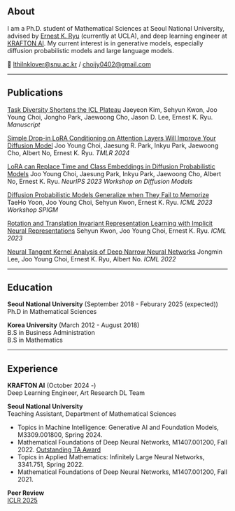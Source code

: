 ## About

I am a Ph.D. student of Mathematical Sciences at Seoul National University, advised by [Ernest K. Ryu](https://ernestryu.com) (currently at UCLA), and deep learning engineer at [KRAFTON AI](https://www.krafton.ai/ko/). My current interest is in generative models, especially diffusion probabilistic models and large language models.


:email: lthilnklover@snu.ac.kr / choijy0402@gmail.com

---

## Publications 

[Task Diversity Shortens the ICL Plateau](https://arxiv.org/abs/2410.05448)
Jaeyeon Kim, Sehyun Kwon, Joo Young Choi, Jongho Park, Jaewoong Cho, Jason D. Lee, Ernest K. Ryu. *Manuscript*

[Simple Drop-in LoRA Conditioning on Attention Layers Will Improve Your Diffusion Model](https://openreview.net/forum?id=38P40gJPrI)
Joo Young Choi, Jaesung R. Park, Inkyu Park, Jaewoong Cho, Albert No, Ernest K. Ryu. *TMLR 2024*


[LoRA can Replace Time and Class Embeddings in Diffusion Probabilistic Models](pdf/lora_diffusion.pdf)
Joo Young Choi, Jaesung Park, Inkyu Park, Jaewoong Cho, Albert No, Ernest K. Ryu. *NeurIPS 2023 Workshop on Diffusion Models*

[Diffusion Probabilistic Models Generalize when They Fail to Memorize](https://openreview.net/forum?id=shciCbSk9h)
TaeHo Yoon, Joo Young Choi, Sehyun Kwon, Ernest K. Ryu. *ICML 2023 Workshop SPIGM*

[Rotation and Translation Invariant Representation Learning with Implicit Neural Representations](http://proceedings.mlr.press/v202/kwon23a/kwon23a.pdf)
Sehyun Kwon, Joo Young Choi, Ernest K. Ryu. *ICML 2023*

[Neural Tangent Kernel Analysis of Deep Narrow Neural Networks](https://proceedings.mlr.press/v162/lee22a.html)
Jongmin Lee, Joo Young Choi, Ernest K. Ryu, Albert No. *ICML 2022*

---
## Education

**Seoul National University** (September 2018 - Feburary 2025 (expected))
<br>
Ph.D in Mathematical Sciences

**Korea University** (March 2012 - August 2018)
<br>
B.S in Business Administration
<br>
B.S in Mathematics

---

## Experience

**KRAFTON AI** (October 2024 -)
<br>
Deep Learning Engineer, Art Research DL Team

**Seoul National University** 
<br>
Teaching Assistant, Department of Mathematical Sciences
- Topics in Machine Intelligence: Generative AI and Foundation Models, M3309.001800, Spring 2024.
- Mathematical Foundations of Deep Neural Networks, M1407.001200, Fall 2022. [Outstanding TA Award](http://www.math.snu.ac.kr/board/index.php?mid=page_iFgL02)
- Topics in Applied Mathematics: Infinitely Large Neural Networks, 3341.751, Spring 2022.
- Mathematical Foundations of Deep Neural Networks, M1407.001200, Fall 2021.

**Peer Review**
<br>
[ICLR 2025](https://iclr.cc/)











